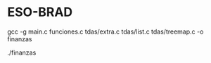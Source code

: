 # ESO-BRAD
gcc -g main.c funciones.c tdas/extra.c tdas/list.c tdas/treemap.c -o finanzas

./finanzas